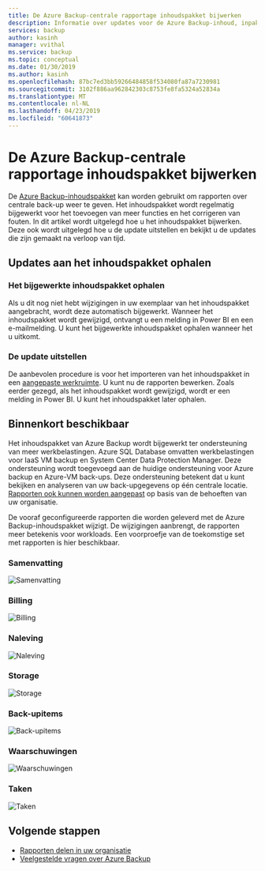 ```yaml
---
title: De Azure Backup-centrale rapportage inhoudspakket bijwerken
description: Informatie over updates voor de Azure Backup-inhoud, inpakken in Power BI
services: backup
author: kasinh
manager: vvithal
ms.service: backup
ms.topic: conceptual
ms.date: 01/30/2019
ms.author: kasinh
ms.openlocfilehash: 87bc7ed3bb59266484858f534080fa87a7230981
ms.sourcegitcommit: 3102f886aa962842303c8753fe8fa5324a52834a
ms.translationtype: MT
ms.contentlocale: nl-NL
ms.lasthandoff: 04/23/2019
ms.locfileid: "60641873"
---
```

# <a name="update-the-azure-backup-central-reporting-content-pack"></a>De Azure Backup-centrale rapportage inhoudspakket bijwerken 

De [Azure Backup-inhoudspakket](https://docs.microsoft.com/azure/backup/backup-azure-configure-reports#view-reports-in-power-bi) kan worden gebruikt om rapporten over centrale back-up weer te geven. Het inhoudspakket wordt regelmatig bijgewerkt voor het toevoegen van meer functies en het corrigeren van fouten. In dit artikel wordt uitgelegd hoe u het inhoudspakket bijwerken. Deze ook wordt uitgelegd hoe u de update uitstellen en bekijkt u de updates die zijn gemaakt na verloop van tijd.

## <a name="get-updates-to-the-content-pack"></a>Updates aan het inhoudspakket ophalen

### <a name="get-the-updated-content-pack"></a>Het bijgewerkte inhoudspakket ophalen
Als u dit nog niet hebt wijzigingen in uw exemplaar van het inhoudspakket aangebracht, wordt deze automatisch bijgewerkt. Wanneer het inhoudspakket wordt gewijzigd, ontvangt u een melding in Power BI en een e-mailmelding. U kunt het bijgewerkte inhoudspakket ophalen wanneer het u uitkomt. 

### <a name="postpone-the-update"></a>De update uitstellen
De aanbevolen procedure is voor het importeren van het inhoudspakket in een [aangepaste werkruimte](https://youtu.be/26zyOtyHPJM?t=1m57s). U kunt nu de rapporten bewerken.
Zoals eerder gezegd, als het inhoudspakket wordt gewijzigd, wordt er een melding in Power BI. U kunt het inhoudspakket later ophalen. 

## <a name="coming-soon"></a>Binnenkort beschikbaar
   
Het inhoudspakket van Azure Backup wordt bijgewerkt ter ondersteuning van meer werkbelastingen. Azure SQL Database omvatten werkbelastingen voor IaaS VM backup en System Center Data Protection Manager. Deze ondersteuning wordt toegevoegd aan de huidige ondersteuning voor Azure backup en Azure-VM back-ups. Deze ondersteuning betekent dat u kunt bekijken en analyseren van uw back-upgegevens op één centrale locatie. [Rapporten ook kunnen worden aangepast](https://youtu.be/26zyOtyHPJM) op basis van de behoeften van uw organisatie.

De vooraf geconfigureerde rapporten die worden geleverd met de Azure Backup-inhoudspakket wijzigt. De wijzigingen aanbrengt, de rapporten meer betekenis voor workloads. Een voorproefje van de toekomstige set met rapporten is hier beschikbaar.

### <a name="summary"></a>Samenvatting
   
![Samenvatting](./media/backup-azure-central-reporting/AzBackup-Central-Reporting-Summary.png)

### <a name="billing"></a>Billing

![Billing](./media/backup-azure-central-reporting/AzBackup-Central-Reporting-Billing.png)

### <a name="compliance"></a>Naleving

![Naleving](./media/backup-azure-central-reporting/AzBackup-Central-Reporting-Compliance.png)

### <a name="storage"></a>Storage

![Storage](./media/backup-azure-central-reporting/AzBackup-Central-Reporting-Storage.png)

### <a name="backup-items"></a>Back-upitems
![Back-upitems](./media/backup-azure-central-reporting/AzBackup-Central-Reporting-BackupItem.png)

### <a name="alerts"></a>Waarschuwingen

![Waarschuwingen](./media/backup-azure-central-reporting/AzBackup-Central-Reporting-Alerts.png)

### <a name="jobs"></a>Taken

![Taken](./media/backup-azure-central-reporting/AzBackup-Central-Reporting-Jobs.png)
    

## <a name="next-steps"></a>Volgende stappen

* [Rapporten delen in uw organisatie](https://youtu.be/26zyOtyHPJM)
* [Veelgestelde vragen over Azure Backup](backup-azure-backup-faq.md)
